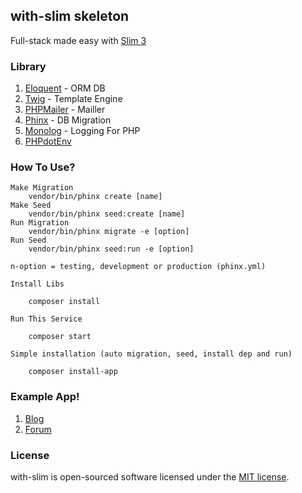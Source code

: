 ## with-slim skeleton

Full-stack made easy with [Slim 3](https://slimframework.com)

### Library

1. [Eloquent](https://github.com/illuminate/database) - ORM DB
2. [Twig](https://github.com/twigphp/Twig) - Template Engine
3. [PHPMailer](https://github.com/PHPMailer/PHPMailer) - Mailler
4. [Phinx](https://github.com/cakephp/phinx) - DB Migration
5. [Monolog](https://github.com/Seldaek/monolog) - Logging For PHP
6. [PHPdotEnv](https://github.com/)

### How To Use?

    Make Migration
        vendor/bin/phinx create [name]
    Make Seed
        vendor/bin/phinx seed:create [name]
    Run Migration
        vendor/bin/phinx migrate -e [option]
    Run Seed
        vendor/bin/phinx seed:run -e [option]

    n-option = testing, development or production (phinx.yml)

    Install Libs

        composer install

    Run This Service

        composer start

    Simple installation (auto migration, seed, install dep and run)

        composer install-app

### Example App!

1. [Blog](https//github.com/aasumitro/with-slim)
2. [Forum](https//github.com/aasumitro/with-slim)

### License

with-slim is open-sourced software licensed under the [MIT license](https://opensource.org/licenses/MIT).
